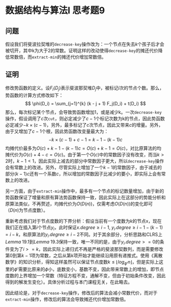 # 数据结构与算法I 思考题9

## 问题

假设我们将斐波拉契堆的`decrease-key`操作改为：一个节点在失去$k$个孩子后才会被切开，其中k为大于2的常数。证明这样的改动使得`decrease-key`的摊还代价降低常数倍，而`extract-min`的摊还代价增加常数倍。



## 证明

修改势函数的定义。设$F_i(D_j)$表示斐波那契堆$D_j$中，被标记$i$次的节点个数。那么，势函数的计算方式修改如下：
$$
\phi(D_i) = \sum_{j=1}^{k} (k - j + 1) F_j(D_i) + t(D_i)
$$
那么，每次标记某个节点，会导致势函数增加1，或是减少k。一次`decrease-key`操作，假设调用了$c$次`cut`，则必定减少了$c-1$个标记次数为k的节点，因此势函数必定减少$-k \times(c-1)$，另外，最多标记了$c$次节点，因此又带来$c$的增量。另外，由于又增加了$c - 1$个根，因此势函数改变量最大为：
$$
-k \times (c - 1) + c -1 = k - 1 - (k-1)c
$$
均摊代价最多为$O(c)+k-1-(k-1)c=O(c)+k-1=O(c)$，对比原算法的均摊代价为$O(c)+4-c = O(c)$。由于第一个$O(c)$中的常数因子没有改变，而当$k>2$时，$k-1 < 1$，因此实际上减去的部分中常数因子更大，所以`decrease-key`操作会有常数上的改进。另外，尽管实际上增加了一个$k-1$的常数因子，由于减去的部分$(k-1)c$还有一个系数$c$，所以增加的常数因子比减少的要小，即实际上会有常数上的改进。

另一方面，由于`extract-min`操作中，最多有一个节点的标记数量增加，由于新的势函数保证了增量和原有算法势函数保持一致，因此实际上在这部分的势能分析和原算法类似，不再赘述，均摊代价为$O(D(n))$，仅需考虑$O(D(n))$的变化即可（$D(n)$为节点度数）。

重新考虑我们对于节点度数的下界分析：假设当前有一个度数为$k$的节点x，现在我们正在插入第$i$个节点$y_i$，此时保证$x.degree \ge i - 1, \; y_i.degree \ge i - 1 - (k - 1) = i - k$，和原算法的$y_i.degree \ge i-2$不同。对于其余部分，分析思路和CLRS上$Lemma \;19.1$到$Lemma \;19.3$保持一致，唯一不同的是，由于$y_i.degree >=0$的条件变为了$i >= k$，因此实际上递归式不再是严格的斐波那契数列，而是需要修改第$0$到第$k-1$项为常数，之后从第$k$项开始才能继续沿用原有递推式。使用《离散数学》的知识分析，得知这样虽然可以保证节点度数$k \leq \lfloor log_{\phi'} n \rfloor$，但是实际上这里的$\phi'$需要比原来的$\phi$小，底数变小，基数不变，因此带来常数上的增加，即节点度数的上界增加一个常数（特征方程不变，通解不变，但由于初始条件改变，因此得到的解发生变化）。具体分析过程与本门课程无关，在此略去。

因此结论是，对于`decrease-key`操作，修改后的算法会减小常数代价，而对于`extract-min`操作，修改后的算法会导致摊还代价增加常数倍。